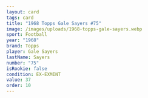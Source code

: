```yaml
---
layout: card
tags: card
title: "1968 Topps Gale Sayers #75"
image: /images/uploads/1968-topps-gale-sayers.webp
sport: Football
year: "1968"
brand: Topps
player: Gale Sayers
lastName: Sayers
number: "75"
isRookie: false
condition: EX-EXMINT
value: 37
order: 10
---
```

